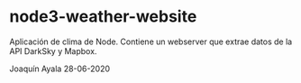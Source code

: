 # node3-weather-website

Aplicación de clima de Node.
Contiene un webserver que extrae datos de la API DarkSky y Mapbox.

Joaquín Ayala
28-06-2020
